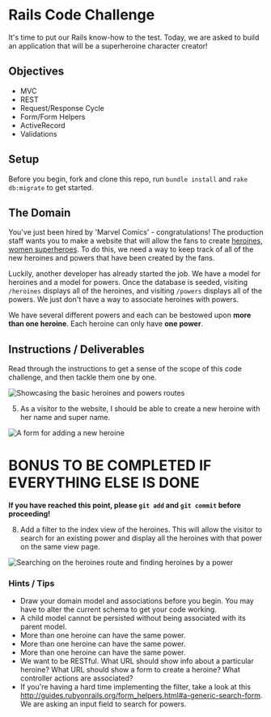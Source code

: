 # Rails Code Challenge

It's time to put our Rails know-how to the test. Today, we are asked to build an application that will be a superheroine character creator!

## Objectives
+ MVC
+ REST
+ Request/Response Cycle
+ Form/Form Helpers
+ ActiveRecord
+ Validations

## Setup

Before you begin, fork and clone this repo, run `bundle install` and `rake db:migrate` to get started.

## The Domain

You've just been hired by 'Marvel Comics' - congratulations! The production staff wants you to make a website that will allow the fans to create [heroines, women superheroes](http://www.dictionary.com/browse/heroine). To do this, we need a way to keep track of all of the new heroines and powers that have been created by the fans.

Luckily, another developer has already started the job. We have a model for heroines and a model for powers. Once the database is seeded, visiting `/heroines` displays all of the heroines, and visiting `/powers` displays all of the powers. We just don't have a way to associate heroines with powers.

We have several different powers and each can be bestowed upon **more than one heroine**. Each heroine can only have **one power**.

## Instructions / Deliverables

Read through the instructions to get a sense of the scope of this code challenge, and then tackle them one by one.

![Showcasing the basic heroines and powers routes](heroines_and_powers.gif)

<!-- 1. Create the associations between models. You may have to alter the current schema to get your code working. If you've set up your relationships properly, you should be able to run `rake db:seed` without errors, and confirm in console that the heroines and powers have been created with the proper relations. -->

<!-- 2. On the heroines index page, a heroine's super name should link to that heroine's show page. -->

<!-- 3. The heroine show page should include the heroine's name (eg. Kamala Khan), her super name (eg. Ms. Marvel), and her power. The power should link to the power show page.   -->

<!-- 4. The power show page should have its name and description. -->

5. As a visitor to the website, I should be able to create a new heroine with her name and super name.

<!-- 6. The form should also allow each heroine to be created with **only one of the existing powers**. -->

  ![A form for adding a new heroine](new_heroine_form.gif)

<!-- 7. Make sure no two heroines have the same super name. -->

# BONUS TO BE COMPLETED IF EVERYTHING ELSE IS DONE

**If you have reached this point, please `git add` and `git commit` before proceeding!**

8. Add a filter to the index view of the heroines. This will allow the visitor to search for an existing power and display all the heroines with that power on the same view page.

![Searching on the heroines route and finding heroines by a power](search_by_power.gif)


### Hints / Tips
+ Draw your domain model and associations before you begin. You may have to alter the current schema to get your code working.
+ A child model cannot be persisted without being associated with its parent model.
+ More than one heroine can have the same power.
+ More than one heroine can have the same power.
+ More than one heroine can have the same power.
+ We want to be RESTful. What URL should show info about a particular heroine? What URL should show a form to create a heroine? What controller actions are associated?
+ If you're having a hard time implementing the filter, take a look at this http://guides.rubyonrails.org/form_helpers.html#a-generic-search-form. We are asking an input field to search for powers.
